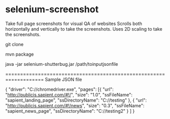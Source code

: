 # selenium-screenshot
Take full page screenshots for visual QA of websites
Scrolls both horizontally and vertically to take the screenshots. Uses 2D scaling to take the screenshots.

git clone 

mvn package

java -jar selenium-shutterbug.jar /path/toinputjsonfile

===================================================================
Sample JSON file

{
	"driver": "C://chromedriver.exe",
	"pages": [{
			"url": "http://publicis.sapient.com/#!/",
			"size": "1.0",
			"ssFileName": "sapient_landing_page",
			"ssDirectoryName": "C://testing"
		}, {
			"url": "http://publicis.sapient.com/#!/news",
			"size": "0.3",
			"ssFileName": "sapient_news_page",
			"ssDirectoryName": "C://testing2"
		}
	]
}
